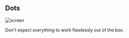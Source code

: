 ## Dots

![screen](https://u.teknik.io/T8Nxz.png)

Don't expect *everything* to work flawlessly out of the box.  
